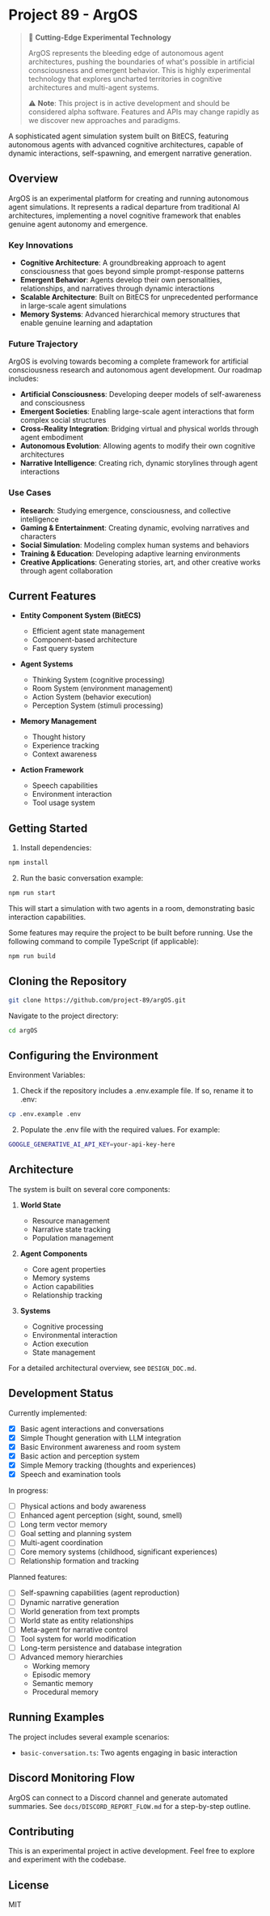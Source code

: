 # Project 89 - ArgOS

> 🚀 **Cutting-Edge Experimental Technology**
>
> ArgOS represents the bleeding edge of autonomous agent architectures, pushing the boundaries of what's possible in artificial consciousness and emergent behavior. This is highly experimental technology that explores uncharted territories in cognitive architectures and multi-agent systems.
>
> ⚠️ **Note**: This project is in active development and should be considered alpha software. Features and APIs may change rapidly as we discover new approaches and paradigms.

A sophisticated agent simulation system built on BitECS, featuring autonomous agents with advanced cognitive architectures, capable of dynamic interactions, self-spawning, and emergent narrative generation.

## Overview

ArgOS is an experimental platform for creating and running autonomous agent simulations. It represents a radical departure from traditional AI architectures, implementing a novel cognitive framework that enables genuine agent autonomy and emergence.

### Key Innovations

- **Cognitive Architecture**: A groundbreaking approach to agent consciousness that goes beyond simple prompt-response patterns
- **Emergent Behavior**: Agents develop their own personalities, relationships, and narratives through dynamic interactions
- **Scalable Architecture**: Built on BitECS for unprecedented performance in large-scale agent simulations
- **Memory Systems**: Advanced hierarchical memory structures that enable genuine learning and adaptation

### Future Trajectory

ArgOS is evolving towards becoming a complete framework for artificial consciousness research and autonomous agent development. Our roadmap includes:

- **Artificial Consciousness**: Developing deeper models of self-awareness and consciousness
- **Emergent Societies**: Enabling large-scale agent interactions that form complex social structures
- **Cross-Reality Integration**: Bridging virtual and physical worlds through agent embodiment
- **Autonomous Evolution**: Allowing agents to modify their own cognitive architectures
- **Narrative Intelligence**: Creating rich, dynamic storylines through agent interactions

### Use Cases

- **Research**: Studying emergence, consciousness, and collective intelligence
- **Gaming & Entertainment**: Creating dynamic, evolving narratives and characters
- **Social Simulation**: Modeling complex human systems and behaviors
- **Training & Education**: Developing adaptive learning environments
- **Creative Applications**: Generating stories, art, and other creative works through agent collaboration

## Current Features

- **Entity Component System (BitECS)**

  - Efficient agent state management
  - Component-based architecture
  - Fast query system

- **Agent Systems**

  - Thinking System (cognitive processing)
  - Room System (environment management)
  - Action System (behavior execution)
  - Perception System (stimuli processing)

- **Memory Management**

  - Thought history
  - Experience tracking
  - Context awareness

- **Action Framework**
  - Speech capabilities
  - Environment interaction
  - Tool usage system

## Getting Started

1. Install dependencies:

```bash
npm install
```

2. Run the basic conversation example:

```bash
npm run start
```

This will start a simulation with two agents in a room, demonstrating basic interaction capabilities.

Some features may require the project to be built before running. Use the following command to compile TypeScript (if applicable):

```bash
npm run build
```

## Cloning the Repository

```bash
git clone https://github.com/project-89/argOS.git
```

Navigate to the project directory:

```bash
cd argOS
```

## Configuring the Environment

Environment Variables:

1. Check if the repository includes a .env.example file. If so, rename it to .env:

```bash
cp .env.example .env
```

2. Populate the .env file with the required values. For example:

```bash
GOOGLE_GENERATIVE_AI_API_KEY=your-api-key-here
```

## Architecture

The system is built on several core components:

1. **World State**

   - Resource management
   - Narrative state tracking
   - Population management

2. **Agent Components**

   - Core agent properties
   - Memory systems
   - Action capabilities
   - Relationship tracking

3. **Systems**
   - Cognitive processing
   - Environmental interaction
   - Action execution
   - State management

For a detailed architectural overview, see `DESIGN_DOC.md`.

## Development Status

Currently implemented:

- [x] Basic agent interactions and conversations
- [x] Simple Thought generation with LLM integration
- [x] Basic Environment awareness and room system
- [x] Basic action and perception system
- [x] Simple Memory tracking (thoughts and experiences)
- [x] Speech and examination tools

In progress:

- [ ] Physical actions and body awareness
- [ ] Enhanced agent perception (sight, sound, smell)
- [ ] Long term vector memory
- [ ] Goal setting and planning system
- [ ] Multi-agent coordination
- [ ] Core memory systems (childhood, significant experiences)
- [ ] Relationship formation and tracking

Planned features:

- [ ] Self-spawning capabilities (agent reproduction)
- [ ] Dynamic narrative generation
- [ ] World generation from text prompts
- [ ] World state as entity relationships
- [ ] Meta-agent for narrative control
- [ ] Tool system for world modification
- [ ] Long-term persistence and database integration
- [ ] Advanced memory hierarchies
  - Working memory
  - Episodic memory
  - Semantic memory
  - Procedural memory

## Running Examples

The project includes several example scenarios:

- `basic-conversation.ts`: Two agents engaging in basic interaction

## Discord Monitoring Flow

ArgOS can connect to a Discord channel and generate automated summaries.
See `docs/DISCORD_REPORT_FLOW.md` for a step-by-step outline.

## Contributing

This is an experimental project in active development. Feel free to explore and experiment with the codebase.

## License

MIT
